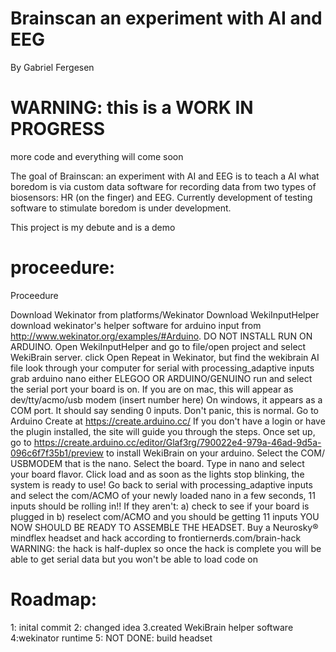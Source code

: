 # Brainscan an experiment with AI and EEG 
By Gabriel Fergesen



# WARNING: this is a WORK IN PROGRESS
more code and everything will come soon


The goal of Brainscan: an experiment with AI and EEG is to teach a AI what boredom is via custom data software for recording
data from two types of biosensors: HR (on the finger) and EEG. Currently development of testing software to stimulate boredom is under
development.

This project is my debute and is a demo

# proceedure:

Proceedure

Download Wekinator from platforms/Wekinator
Download WekiInputHelper
download wekinator's helper software for arduino input from http://www.wekinator.org/examples/#Arduino. DO NOT INSTALL RUN ON ARDUINO.
Open WekiInputHelper and go to file/open project and select WekiBrain server. click Open
Repeat in Wekinator, but find the wekibrain AI file
look through your computer for serial with processing_adaptive inputs
grab arduino nano either ELEGOO OR ARDUINO/GENUINO
run and select the serial port your board is on. If you are on mac, this will appear as dev/tty/acmo/usb modem (insert number here) On windows, it appears as a COM port.
It should say sending 0 inputs. Don't panic, this is normal.
Go to Arduino Create at https://create.arduino.cc/ If you don't have a login or have the plugin installed, the site will guide you through the steps.
Once set up, go to  https://create.arduino.cc/editor/Glaf3rg/790022e4-979a-46ad-9d5a-096c6f7f35b1/preview to install WekiBrain on your arduino. Select the COM/ USBMODEM that is the nano.
Select the board. 
Type in nano and select your board flavor.
Click load and as soon as the lights stop blinking, the system is ready to use!
Go back to serial with processing_adaptive inputs and select the com/ACMO of your newly loaded nano
in a few seconds, 11 inputs should be rolling in!!
If they aren't: a) check to see if your board is plugged in b) reselect com/ACMO and you should be getting 11 inputs
YOU NOW SHOULD BE READY TO ASSEMBLE THE HEADSET.
Buy a Neurosky® mindflex headset and hack according to frontiernerds.com/brain-hack
WARNING: the hack is half-duplex so once the hack is complete you will be able to get serial data but you won't be able to load code on

# Roadmap:

1: inital commit
2: changed idea
3.created WekiBrain helper software
4:wekinator runtime 
5: NOT DONE: build headset
